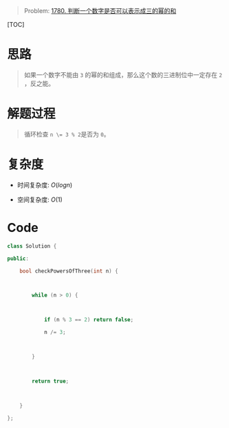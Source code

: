 > Problem: [1780. 判断一个数字是否可以表示成三的幂的和](https://leetcode.cn/problems/check-if-number-is-a-sum-of-powers-of-three/description/)

[TOC]

# 思路

> 如果一个数字不能由 `3` 的幂的和组成，那么这个数的三进制位中一定存在 `2` ，反之能。

# 解题过程

> 循环检查 `n \= 3 % 2`是否为 `0`。

# 复杂度

- 时间复杂度: $O(logn)$

- 空间复杂度: $O(1)$

# Code

```cpp
class Solution {

public:

    bool checkPowersOfThree(int n) {



        while (n > 0) {



            if (n % 3 == 2) return false;

            n /= 3;



        }



        return true;



    }

};
```
